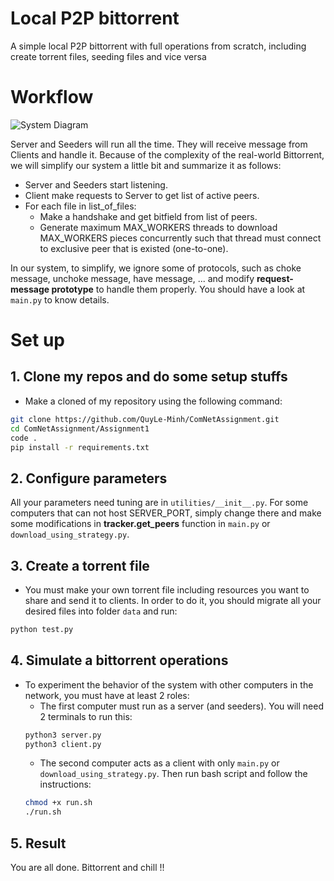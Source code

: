 # Local P2P bittorrent

A simple local P2P bittorrent with full operations from scratch, including create torrent files, seeding files and vice versa

# Workflow
![System Diagram](https://github.com/QuyLe-Minh/ComNetAssignment/assets/92782164/c5048101-5d25-47ff-ac41-61df7afa6246)

Server and Seeders will run all the time. They will receive message from Clients and handle it. Because of the complexity of the real-world Bittorrent, we will simplify our system a little bit and summarize it as follows:
- Server and Seeders start listening.
- Client make requests to Server to get list of active peers.
- For each file in list_of_files:
    + Make a handshake and get bitfield from list of peers.
    + Generate maximum MAX_WORKERS threads to download MAX_WORKERS pieces concurrently such that thread must connect to exclusive peer that is existed (one-to-one).

In our system, to simplify, we ignore some of protocols, such as choke message, unchoke message, have message, ... and modify **request-message prototype** to handle them properly. You should have a look at `main.py` to know details.

# Set up
## 1. Clone my repos and do some setup stuffs
- Make a cloned of my repository using the following command: 
```sh
git clone https://github.com/QuyLe-Minh/ComNetAssignment.git
cd ComNetAssignment/Assignment1
code .
pip install -r requirements.txt
```

## 2. Configure parameters
All your parameters need tuning are in `utilities/__init__.py`. For some computers that can not host SERVER_PORT, simply change there and make some modifications in **tracker.get_peers** function in `main.py` or `download_using_strategy.py`.

## 3. Create a torrent file
- You must make your own torrent file including resources you want to share and send it to clients. In order to do it, you should migrate all your desired files into folder `data` and run:
```sh
python test.py
```

## 4. Simulate a bittorrent operations
- To experiment the behavior of the system with other computers in the network, you must have at least 2 roles:
    + The first computer must run as a server (and seeders). You will need 2 terminals to run this:
    ```sh
    python3 server.py
    python3 client.py
    ```
    + The second computer acts as a client with only `main.py` or `download_using_strategy.py`. Then run bash script and follow the instructions:
    ```sh
    chmod +x run.sh
    ./run.sh
    ```
## 5. Result
You are all done. Bittorrent and chill !!

